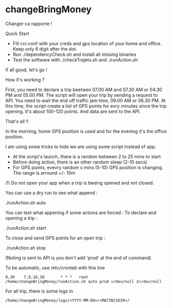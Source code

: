 # changeBringMoney
Changer ca rapporte !

Quick Start

- Fill ccr.conf with your creds and gps location of your home and office. Keep only 6 digit after the dot. 
- Run ./dependencyCheck.sh and install all missing binaries
- Test the software with ./checkTrajets.sh and ./runAction.sh

If all good, let's go !


How it's working ?

First, you need to declare a trip beetwen 07.00 AM and 07.30 AM or 04.30 PM and 05.00 PM. The script will open your trip by sending a request to API.
You need to wait the end off traffic jam time, 09.00 AM or 06.30 PM.
At this time, the script create a list of GPS points for evry minutes since the trip opening. It's about 100-120 points. And data are sent to the API.

That's all !!


In the morning, home GPS position is used and for the evening it's the office position.

I am using some tricks to hide we are using some script instead of app.
- At the script's launch, there is a random between 2 to 25 mins to start
- Before doing action, there is an other random sleep (2-10 secs)
- For GPS points, evevry random x mins (5-10) GPS position is changing. The range is arround +/- 10m




/!\ Do not open your app when a trip is beeing opened and not closed.




You can use a dry run to see what append :

./runAction.sh auto

You can test what appening if some actions are forced :
To declare and opening a trip :

./runAction.sh start


To close and send GPS points for an open trip :

./runAction.sh stop

(Noting is sent to API is you don't add 'prod' at the end of command)


To be automatic, use /etc/crontab with this line

```
0,30    7,9,16,18       * * *   root    /home/changeBringMoney/runAction.sh auto prod >/dev/null 2>/dev/null
```

For all trip, there is some logs in 
```
/home/changeBringMoney/logs/<YYYY-MM-DD>/<MATIN|SOIR>/
```





